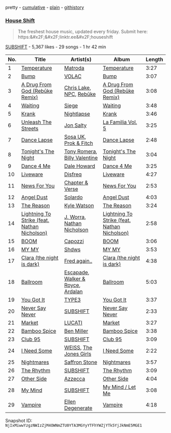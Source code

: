 pretty - [cumulative](/playlists/cumulative/2vpAyuy9HOTPjygPl63QuH.md) - [plain](/playlists/plain/2vpAyuy9HOTPjygPl63QuH) - [githistory](https://github.githistory.xyz/mackorone/spotify-playlist-archive/blob/main/playlists/plain/2vpAyuy9HOTPjygPl63QuH)

### [House Shift](https://open.spotify.com/playlist/2vpAyuy9HOTPjygPl63QuH)

> The freshest house music, updated every friday\. Submit here: https:&\#x2F;&\#x2F;linktr.ee&\#x2F;houseshift

[SUBSHIFT](https://open.spotify.com/user/gl9sml84khuto2ag30n4ijsmv) - 5,367 likes - 29 songs - 1 hr 42 min

| No. | Title | Artist(s) | Album | Length |
|---|---|---|---|---|
| 1 | [Temperature](https://open.spotify.com/track/5wrbv0M46yx1gcC4t8QQBL) | [Matroda](https://open.spotify.com/artist/45lcbTsX07JWzmTIjcdyBz) | [Temperature](https://open.spotify.com/album/28olOVuLQDVY7XLH6W4USG) | 3:27 |
| 2 | [Bump](https://open.spotify.com/track/27X0DzpPoWQrmN1NYQ83Rv) | [VOLAC](https://open.spotify.com/artist/4Nl6PVYLwbCFfr3UqQlFtE) | [Bump](https://open.spotify.com/album/1mVjBu4XgPatNN47jCNrUg) | 3:07 |
| 3 | [A Drug From God \(Rebūke Remix\)](https://open.spotify.com/track/5MFe1Wz3fNTYRJhxK2kk57) | [Chris Lake](https://open.spotify.com/artist/5Igpc9iLZ3YGtKeYfSrrOE), [NPC](https://open.spotify.com/artist/3YEsNNbHlb88K9QCog4R0Y), [Rebūke](https://open.spotify.com/artist/113reBz1jA6rVxbXl55mlj) | [A Drug From God \(Rebūke Remix\)](https://open.spotify.com/album/3IpdopIzRhHVXMtXh4TuuI) | 3:08 |
| 4 | [Waiting](https://open.spotify.com/track/3E3TP2YxTD3TBtoGxKJ3X4) | [Siege](https://open.spotify.com/artist/3Y7jEjvZAosFRghJl62VNd) | [Waiting](https://open.spotify.com/album/1lRWLeid0IUaPuEz0a2c8u) | 3:48 |
| 5 | [Krank](https://open.spotify.com/track/2mpoYNw6rfN2aTIPMWMRvv) | [Nightlapse](https://open.spotify.com/artist/7tnekRHOd4h5mo77R3OOxX) | [Krank](https://open.spotify.com/album/0yoJL72KD6KmXNGMfv2WBg) | 3:46 |
| 6 | [Unleash The Streets](https://open.spotify.com/track/73l9qkAhPx9Ti1TGWXU299) | [Jon Salty](https://open.spotify.com/artist/42uID5Vuu1bbHSMXcEf3be) | [La Familia Vol\. 5](https://open.spotify.com/album/26DgvUUUBMNGRWAjtekYfs) | 3:25 |
| 7 | [Dance Lapse](https://open.spotify.com/track/5wbxaVhha6KUXecFt6vwga) | [Sosa UK](https://open.spotify.com/artist/3JlN0MeWVJq0vjvsvWCRZ5), [Prok & Fitch](https://open.spotify.com/artist/62akbR2hpk0ArA98zOYNys) | [Dance Lapse](https://open.spotify.com/album/2b4NPwke84IRf676LoKaVZ) | 2:48 |
| 8 | [Tonight's The Night](https://open.spotify.com/track/1jA4ZlY89Pxkl7322hXt3b) | [Tony Romera](https://open.spotify.com/artist/7GQsOji7pfixzkLt63awo5), [Billy Valentine](https://open.spotify.com/artist/4AYoCwXHaaxeaM8DtzP3zg) | [Tonight's The Night](https://open.spotify.com/album/16jPPH6iLZPmy8EPDSnjvt) | 3:04 |
| 9 | [Dance 4 Me](https://open.spotify.com/track/090KTJITSUGxzBaXaUhXgL) | [Dale Howard](https://open.spotify.com/artist/0SnbG2YfyykWmnsXwBXonJ) | [Dance 4 Me](https://open.spotify.com/album/47fgHp0XsMV0T2b5PuwITE) | 3:25 |
| 10 | [Liveware](https://open.spotify.com/track/3lJ5MhiuH901erw39QQPDB) | [Disfreq](https://open.spotify.com/artist/2r6S8dhE6TLxyYJndSd345) | [Liveware](https://open.spotify.com/album/3sA8rKmuHD7BvBbgqSYDrd) | 4:27 |
| 11 | [News For You](https://open.spotify.com/track/1rzuJBpMi64zb9T0Ckgkj1) | [Chapter & Verse](https://open.spotify.com/artist/5yPVuutf3WAXUt1VqDaN1t) | [News For You](https://open.spotify.com/album/1qv9j19AYyIrfCRZoZvKCK) | 2:53 |
| 12 | [Angel Dust](https://open.spotify.com/track/7yEDXWnJtWkHnVsclNuklc) | [Solardo](https://open.spotify.com/artist/0oO1IaDOBSeI96HbnCa5pZ) | [Angel Dust](https://open.spotify.com/album/26RgtRfY7tfyCOM88PrLAr) | 4:03 |
| 13 | [The Reason](https://open.spotify.com/track/03GJQ4KeNYCyr2P7N45ajo) | [Kyle Watson](https://open.spotify.com/artist/7LJSAfWhO7jhjnewy6pKyZ) | [The Reason](https://open.spotify.com/album/52LZqPQzZHwR0tLq76E1w4) | 3:24 |
| 14 | [Lightning To Strike \(feat\. Nathan Nicholson\)](https://open.spotify.com/track/7l0LomcCS4l0VIn34sBhdD) | [J\. Worra](https://open.spotify.com/artist/4q0N3EI67tVnAeeaXbNQIj), [Nathan Nicholson](https://open.spotify.com/artist/4q8SjmBr5X7DUmVvrnNrsd) | [Lightning To Strike \(feat\. Nathan Nicholson\)](https://open.spotify.com/album/52jinNpRu920inhgYCHMni) | 2:58 |
| 15 | [BOOM](https://open.spotify.com/track/3oSnkO1C5gglYD1k3mLofN) | [Capozzi](https://open.spotify.com/artist/1cNpMm9NSchdIe9RdGA1MC) | [BOOM](https://open.spotify.com/album/5rSwibwAvUaIdeTdMi5gmA) | 3:06 |
| 16 | [MY MY](https://open.spotify.com/track/21cYO3FNUaiF9tGuYUeCbI) | [Shdws](https://open.spotify.com/artist/68yqVCDFykVIUWzVglAcEg) | [MY MY](https://open.spotify.com/album/5Em8dL6I3QZJYb66HIHnnu) | 3:53 |
| 17 | [Clara \(the night is dark\)](https://open.spotify.com/track/1PuxHPD8l3mm2CbxrMXy8N) | [Fred again..](https://open.spotify.com/artist/4oLeXFyACqeem2VImYeBFe) | [Clara \(the night is dark\)](https://open.spotify.com/album/6nneI0xOh7SR2zvzHcvB5g) | 4:38 |
| 18 | [Ballroom](https://open.spotify.com/track/3dok2BteRgxI2czCkDh0PQ) | [Escapade](https://open.spotify.com/artist/1vhPtnpJjByJXh4S0EFHXm), [Walker & Royce](https://open.spotify.com/artist/1lAwVq9MxNJkB0dEY6xNoV), [Ardalan](https://open.spotify.com/artist/21j2G9IPn9QLHII7faCOsw) | [Ballroom](https://open.spotify.com/album/3pKvEE95kPUM0ysZ5FC96R) | 5:03 |
| 19 | [You Got It](https://open.spotify.com/track/4TaEDUmbRR4t69Z7RwoWmQ) | [TYPE3](https://open.spotify.com/artist/4KdMZjTfXrkQ5v2IlGuj6S) | [You Got It](https://open.spotify.com/album/5PC1Objhufq1wettIi5kYM) | 3:37 |
| 20 | [Never Say Never](https://open.spotify.com/track/1lamYQInWLWWadZ0WJr77I) | [SUBSHIFT](https://open.spotify.com/artist/6oj23vhIuGx4bOqVmQ9oOo) | [Never Say Never](https://open.spotify.com/album/05RILyqqydSjfCP9LK54yX) | 2:33 |
| 21 | [Market](https://open.spotify.com/track/4SJnGGu840NWEbQsfhMPuC) | [LUCATI](https://open.spotify.com/artist/6l6CFc2kr864voPxTDcYZn) | [Market](https://open.spotify.com/album/12B5gpJIfyQFLVWCk98Qwy) | 3:27 |
| 22 | [Bamboo Spice](https://open.spotify.com/track/0ACp1nQwmJwxQSxO7QxDEu) | [Ben Miller](https://open.spotify.com/artist/5FP6tGL9Y1HspSXjgtzJZd) | [Bamboo Spice](https://open.spotify.com/album/1PjO9mqKKEP5O2yMjmOBvs) | 3:38 |
| 23 | [Club 95](https://open.spotify.com/track/2mJPisJh3QMDKFNjPsYR3G) | [SUBSHIFT](https://open.spotify.com/artist/6oj23vhIuGx4bOqVmQ9oOo) | [Club 95](https://open.spotify.com/album/0fNlbFMbJMUXjLPf7s53CA) | 3:09 |
| 24 | [I Need Some](https://open.spotify.com/track/7blWEpws63flJYjkyNhGya) | [WEISS](https://open.spotify.com/artist/0FBRY66KVaAiddGVefikLB), [The Jones Girls](https://open.spotify.com/artist/7aHa6IZwZ13FoC5AXFkCSh) | [I Need Some](https://open.spotify.com/album/1VMj4op3upCissjO0BF163) | 2:22 |
| 25 | [Nightmares](https://open.spotify.com/track/0DcLHMYuZDZboftsQSrANc) | [Saffron Stone](https://open.spotify.com/artist/71FmTfYoEXhF3kSsbPiuKz) | [Nightmares](https://open.spotify.com/album/1F1pC0ykx8JTys8LnxMv9f) | 3:57 |
| 26 | [The Rhythm](https://open.spotify.com/track/6Cx33NW52i3IjTilbqaIR5) | [SUBSHIFT](https://open.spotify.com/artist/6oj23vhIuGx4bOqVmQ9oOo) | [The Rhythm](https://open.spotify.com/album/5l92sWpRLi1fkgxPKg3JL6) | 3:09 |
| 27 | [Other Side](https://open.spotify.com/track/6gLDnzjpM0AwOeh9NmmHE0) | [Azzecca](https://open.spotify.com/artist/2k5DY2QDU3kBi5DX7OQlWj) | [Other Side](https://open.spotify.com/album/58HGBPnIEFhg9y7BbLqmKc) | 4:04 |
| 28 | [My Mind](https://open.spotify.com/track/1GSisTsTuL17nbcb7Vxu7V) | [SUBSHIFT](https://open.spotify.com/artist/6oj23vhIuGx4bOqVmQ9oOo) | [My Mind / Let Me](https://open.spotify.com/album/2C5QiKmyVPfNynUoggm1td) | 3:08 |
| 29 | [Vampire](https://open.spotify.com/track/6VmLMQBPMEoQUlklg5htP0) | [Ellen Degenerate](https://open.spotify.com/artist/5FhDhL3YdHHClp49T2RbmC) | [Vampire](https://open.spotify.com/album/5wX6Us1v6FpO0xLAEId1FR) | 4:18 |

Snapshot ID: `NjIxMiwwYzgzNWIzZjM4OWNmZTU0YTA3MGYyYTFhYWZjYTk5YjJkNmE5MGE1`
